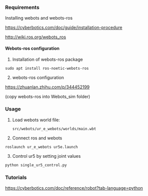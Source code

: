 ### Requirements

Installing webots and webots-ros

https://cyberbotics.com/doc/guide/installation-procedure

http://wiki.ros.org/webots_ros
#### Webots-ros configuration
1. Installation of webots-ros package
```
sudo apt install ros-noetic-webots-ros
```
2. webots-ros configuration
   
https://zhuanlan.zhihu.com/p/344452199

(copy webots-ros into Webots_sim folder)
   

### Usage

1. Load webots world file:

   ```
   src/webots/ur_e_webots/worlds/main.wbt

   ```
2. Connect ros and webots

```
roslaunch ur_e_webots ur5e.launch
```

3. Control ur5 by setting joint values

```
python single_ur5_control.py
```


### Tutorials

https://cyberbotics.com/doc/reference/robot?tab-language=python
